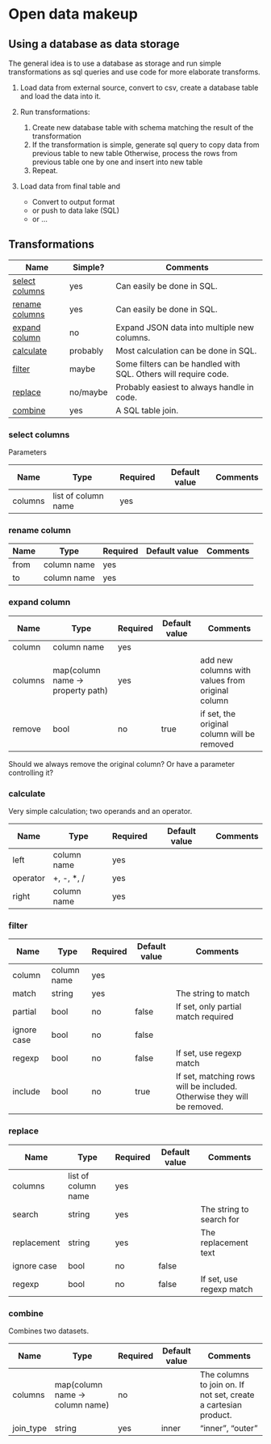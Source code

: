 # Open data makeup

## Using a database as data storage

The general idea is to use a database as storage and run simple transformations as sql queries and use code for more elaborate transforms.

1. Load data from external source, convert to csv, create a database table and load the data into it.
2. Run transformations:
   1. Create new database table with schema matching the result of the transformation
   2. If the transformation is simple, generate sql query to copy data from previous table to new table
      Otherwise, process the rows from previous table one by one and insert into new table
   3. Repeat.

3. Load data from final table and
   * Convert to output format
   * or push to data lake (SQL)
   * or …


## Transformations

| Name                              | Simple?  | Comments                                                        |
|-----------------------------------|----------|-----------------------------------------------------------------|
| [select columns](#select-columns) | yes      | Can easily be done in SQL.                                      |
| [rename columns](#rename-columns) | yes      | Can easily be done in SQL.                                      |
| [expand column](#expand-column)   | no       | Expand JSON data into multiple new columns.                     |
| [calculate](#calculate)           | probably | Most calculation can be done in SQL.                            |
| [filter](#filter)                 | maybe    | Some filters can be handled with SQL. Others will require code. |
| [replace](#replace)               | no/maybe | Probably easiest to always handle in code.                      |
| [combine](#combine)               | yes      | A SQL table join.                                               |

### select columns

Parameters

| Name    | Type                | Required | Default value | Comments |
|---------|---------------------|----------|---------------|----------|
| columns | list of column name | yes      |               |          |

### rename column

| Name | Type        | Required | Default value | Comments |
|------|-------------|----------|---------------|----------|
| from | column name | yes      |               |          |
| to   | column name | yes      |               |          |

### expand column

| Name    | Type                             | Required | Default value | Comments                                         |
|---------|----------------------------------|----------|---------------|--------------------------------------------------|
| column  | column name                      | yes      |               |                                                  |
| columns | map(column name → property path) | yes      |               | add new columns with values from original column |
| remove  | bool                             | no       | true          | if set, the original column will be removed      |

Should we always remove the original column? Or have a parameter controlling it?

### calculate

Very simple calculation; two operands and an operator.

| Name     | Type        | Required | Default value | Comments |
|----------|-------------|----------|---------------|----------|
| left     | column name | yes      |               |          |
| operator | +, -, *, /  | yes      |               |          |
| right    | column name | yes      |               |          |

### filter

| Name        | Type        | Required | Default value | Comments                                                                |
|-------------|-------------|----------|---------------|-------------------------------------------------------------------------|
| column      | column name | yes      |               |                                                                         |
| match       | string      | yes      |               | The string to match                                                     |
| partial | bool | no | false | If set, only partial match required |
| ignore case | bool | no | false | |
| regexp | bool | no | false | If set, use regexp match |
| include | bool | no | true | If set, matching rows will be included. Otherwise they will be removed. |

### replace

| Name        | Type                | Required | Default value | Comments                                                                |
|-------------|---------------------|----------|---------------|-------------------------------------------------------------------------|
| columns     | list of column name | yes      |               |                                                                         |
| search      | string              | yes      |               | The string to search for                                                |
| replacement | string              | yes      |               | The replacement text                                                    |
| ignore case | bool                | no       | false         |                                                                         |
| regexp      | bool                | no       | false         | If set, use regexp match                                                |

### combine

Combines two datasets.

| Name        | Type                           | Required | Default value | Comments                                                        |
|-------------|--------------------------------|----------|---------------|-----------------------------------------------------------------|
| columns     | map(column name → column name) | no       |               | The columns to join on. If not set, create a cartesian product. |
| join_type   | string                         | yes      | inner         | “inner”, “outer”                                                |
